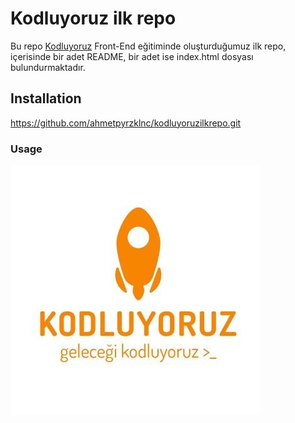 # Kodluyoruz ilk repo

Bu repo [Kodluyoruz](https://www.kodluyoruz.org/) Front-End eğitiminde oluşturduğumuz ilk repo, içerisinde bir adet README, bir adet ise index.html dosyası bulundurmaktadır.

## Installation


https://github.com/ahmetpyrzklnc/kodluyoruzilkrepo.git

### Usage

![Kodluyoruz Logo](https://raw.githubusercontent.com/Kodluyoruz/taskforce/git/git/markdown-nedir-nasil-kullaniriz-/figures/kodluyoruz_logo.jpg)
